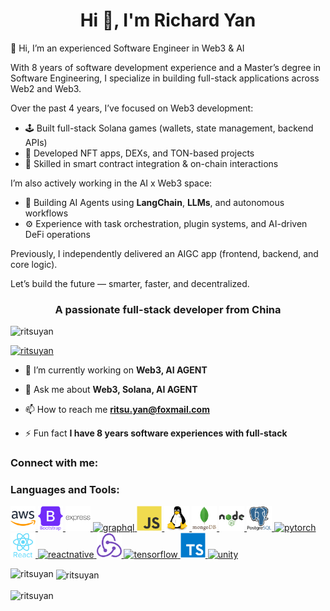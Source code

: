 <h1 align="center">Hi 👋, I'm Richard Yan</h1>
👋 Hi, I’m an experienced Software Engineer in Web3 & AI

With 8 years of software development experience and a Master’s degree in Software Engineering, I specialize in building full-stack applications across Web2 and Web3.

Over the past 4 years, I’ve focused on Web3 development:
- 🕹 Built full-stack Solana games (wallets, state management, backend APIs)
- 🔗 Developed NFT apps, DEXs, and TON-based projects
- 🧩 Skilled in smart contract integration & on-chain interactions

I’m also actively working in the AI x Web3 space:
- 🤖 Building AI Agents using **LangChain**, **LLMs**, and autonomous workflows
- ⚙️ Experience with task orchestration, plugin systems, and AI-driven DeFi operations

Previously, I independently delivered an AIGC app (frontend, backend, and core logic).

Let’s build the future — smarter, faster, and decentralized.

<h3 align="center">A passionate full-stack developer from China</h3>

<p align="left"> <img src="https://komarev.com/ghpvc/?username=ritsuyan&label=Profile%20views&color=0e75b6&style=flat" alt="ritsuyan" /> </p>

<p align="left"> <a href="https://github.com/ryo-ma/github-profile-trophy"><img src="https://github-profile-trophy.vercel.app/?username=ritsuyan" alt="ritsuyan" /></a> </p>

- 🔭 I’m currently working on **Web3, AI AGENT**

- 💬 Ask me about **Web3, Solana, AI AGENT**

- 📫 How to reach me **ritsu.yan@foxmail.com**

- ⚡ Fun fact **I have 8 years software experiences with full-stack**

<h3 align="left">Connect with me:</h3>
<p align="left">
</p>

<h3 align="left">Languages and Tools:</h3>
<p align="left"> <a href="https://aws.amazon.com" target="_blank" rel="noreferrer"> <img src="https://raw.githubusercontent.com/devicons/devicon/master/icons/amazonwebservices/amazonwebservices-original-wordmark.svg" alt="aws" width="40" height="40"/> </a> <a href="https://getbootstrap.com" target="_blank" rel="noreferrer"> <img src="https://raw.githubusercontent.com/devicons/devicon/master/icons/bootstrap/bootstrap-plain-wordmark.svg" alt="bootstrap" width="40" height="40"/> </a> <a href="https://expressjs.com" target="_blank" rel="noreferrer"> <img src="https://raw.githubusercontent.com/devicons/devicon/master/icons/express/express-original-wordmark.svg" alt="express" width="40" height="40"/> </a> <a href="https://graphql.org" target="_blank" rel="noreferrer"> <img src="https://www.vectorlogo.zone/logos/graphql/graphql-icon.svg" alt="graphql" width="40" height="40"/> </a> <a href="https://developer.mozilla.org/en-US/docs/Web/JavaScript" target="_blank" rel="noreferrer"> <img src="https://raw.githubusercontent.com/devicons/devicon/master/icons/javascript/javascript-original.svg" alt="javascript" width="40" height="40"/> </a> <a href="https://www.linux.org/" target="_blank" rel="noreferrer"> <img src="https://raw.githubusercontent.com/devicons/devicon/master/icons/linux/linux-original.svg" alt="linux" width="40" height="40"/> </a> <a href="https://www.mongodb.com/" target="_blank" rel="noreferrer"> <img src="https://raw.githubusercontent.com/devicons/devicon/master/icons/mongodb/mongodb-original-wordmark.svg" alt="mongodb" width="40" height="40"/> </a> <a href="https://nodejs.org" target="_blank" rel="noreferrer"> <img src="https://raw.githubusercontent.com/devicons/devicon/master/icons/nodejs/nodejs-original-wordmark.svg" alt="nodejs" width="40" height="40"/> </a> <a href="https://www.postgresql.org" target="_blank" rel="noreferrer"> <img src="https://raw.githubusercontent.com/devicons/devicon/master/icons/postgresql/postgresql-original-wordmark.svg" alt="postgresql" width="40" height="40"/> </a> <a href="https://pytorch.org/" target="_blank" rel="noreferrer"> <img src="https://www.vectorlogo.zone/logos/pytorch/pytorch-icon.svg" alt="pytorch" width="40" height="40"/> </a> <a href="https://reactjs.org/" target="_blank" rel="noreferrer"> <img src="https://raw.githubusercontent.com/devicons/devicon/master/icons/react/react-original-wordmark.svg" alt="react" width="40" height="40"/> </a> <a href="https://reactnative.dev/" target="_blank" rel="noreferrer"> <img src="https://reactnative.dev/img/header_logo.svg" alt="reactnative" width="40" height="40"/> </a> <a href="https://redux.js.org" target="_blank" rel="noreferrer"> <img src="https://raw.githubusercontent.com/devicons/devicon/master/icons/redux/redux-original.svg" alt="redux" width="40" height="40"/> </a> <a href="https://www.tensorflow.org" target="_blank" rel="noreferrer"> <img src="https://www.vectorlogo.zone/logos/tensorflow/tensorflow-icon.svg" alt="tensorflow" width="40" height="40"/> </a> <a href="https://www.typescriptlang.org/" target="_blank" rel="noreferrer"> <img src="https://raw.githubusercontent.com/devicons/devicon/master/icons/typescript/typescript-original.svg" alt="typescript" width="40" height="40"/> </a> <a href="https://unity.com/" target="_blank" rel="noreferrer"> <img src="https://www.vectorlogo.zone/logos/unity3d/unity3d-icon.svg" alt="unity" width="40" height="40"/> </a> </p>

<p><img align="left" src="https://github-readme-stats.vercel.app/api/top-langs?username=ritsuyan&show_icons=true&locale=en&layout=compact" alt="ritsuyan" /></p>

<p>&nbsp;<img align="center" src="https://github-readme-stats.vercel.app/api?username=ritsuyan&show_icons=true&locale=en" alt="ritsuyan" /></p>

<p><img align="center" src="https://github-readme-streak-stats.herokuapp.com/?user=ritsuyan&" alt="ritsuyan" /></p>
